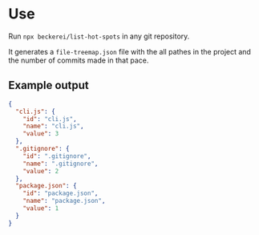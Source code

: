 # Use

Run `npx beckerei/list-hot-spots` in any git repository.

It generates a `file-treemap.json` file with the all pathes in the project and
the number of commits made in that pace.

## Example output
```json
{
  "cli.js": {
    "id": "cli.js",
    "name": "cli.js",
    "value": 3
  },
  ".gitignore": {
    "id": ".gitignore",
    "name": ".gitignore",
    "value": 2
  },
  "package.json": {
    "id": "package.json",
    "name": "package.json",
    "value": 1
  }
}
```
